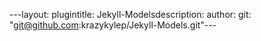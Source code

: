 ---layout: plugintitle: Jekyll-Modelsdescription: author: git: "git@github.com:krazykylep/Jekyll-Models.git"---